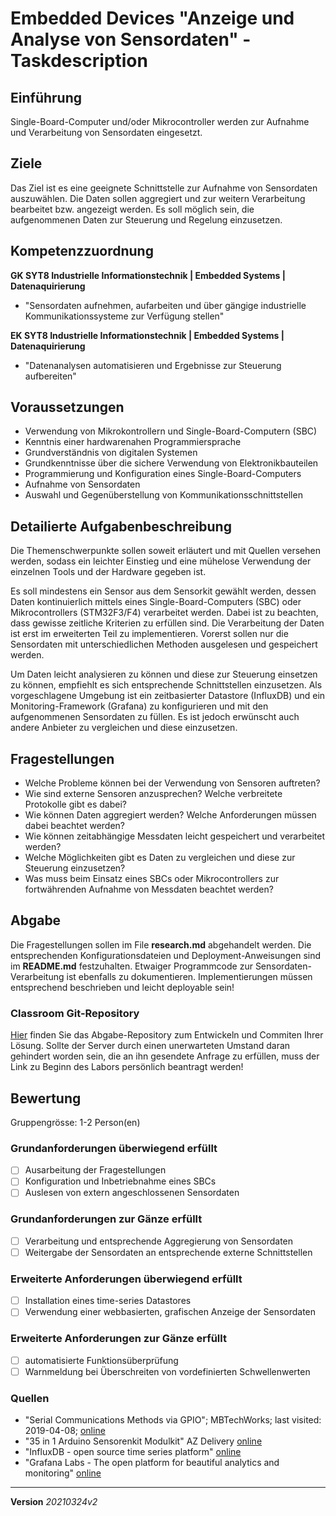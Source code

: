 # Embedded Devices "Anzeige und Analyse von Sensordaten" - Taskdescription

## Einführung
Single-Board-Computer und/oder Mikrocontroller werden zur Aufnahme und Verarbeitung von Sensordaten eingesetzt.

## Ziele
Das Ziel ist es eine geeignete Schnittstelle zur Aufnahme von Sensordaten auszuwählen. Die Daten sollen aggregiert und zur weitern Verarbeitung bearbeitet bzw. angezeigt werden. Es soll möglich sein, die aufgenommenen Daten zur Steuerung und Regelung einzusetzen.

## Kompetenzzuordnung
**GK SYT8 Industrielle Informationstechnik | Embedded Systems | Datenaquirierung**  
* "Sensordaten aufnehmen, aufarbeiten und über gängige industrielle Kommunikationssysteme zur Verfügung stellen"

**EK SYT8 Industrielle Informationstechnik | Embedded Systems | Datenaquirierung**  
* "Datenanalysen automatisieren und Ergebnisse zur Steuerung aufbereiten"

## Voraussetzungen
* Verwendung von Mikrokontrollern und Single-Board-Computern (SBC)
* Kenntnis einer hardwarenahen Programmiersprache
* Grundverständnis von digitalen Systemen
* Grundkenntnisse über die sichere Verwendung von Elektronikbauteilen
* Programmierung und Konfiguration eines Single-Board-Computers
* Aufnahme von Sensordaten
* Auswahl und Gegenüberstellung von Kommunikationsschnittstellen

## Detailierte Aufgabenbeschreibung
Die Themenschwerpunkte sollen soweit erläutert und mit Quellen versehen werden, sodass ein leichter Einstieg und eine mühelose Verwendung der einzelnen Tools und der Hardware gegeben ist.

Es soll mindestens ein Sensor aus dem Sensorkit gewählt werden, dessen Daten kontinuierlich mittels eines Single-Board-Computers (SBC) oder Mikrocontrollers (STM32F3/F4) verarbeitet werden. Dabei ist zu beachten, dass gewisse zeitliche Kriterien zu erfüllen sind. Die Verarbeitung der Daten ist erst im erweiterten Teil zu implementieren. Vorerst sollen nur die Sensordaten mit unterschiedlichen Methoden ausgelesen und gespeichert werden.

Um Daten leicht analysieren zu können und diese zur Steuerung einsetzen zu können, empfiehlt es sich entsprechende Schnittstellen einzusetzen. Als vorgeschlagene Umgebung ist ein zeitbasierter Datastore (InfluxDB) und ein Monitoring-Framework (Grafana) zu konfigurieren und mit den aufgenommenen Sensordaten zu füllen. Es ist jedoch erwünscht auch andere Anbieter zu vergleichen und diese einzusetzen.


## Fragestellungen
* Welche Probleme können bei der Verwendung von Sensoren auftreten?
* Wie sind externe Sensoren anzusprechen? Welche verbreitete Protokolle gibt es dabei?
* Wie können Daten aggregiert werden? Welche Anforderungen müssen dabei beachtet werden?
* Wie können zeitabhängige Messdaten leicht gespeichert und verarbeitet werden?
* Welche Möglichkeiten gibt es Daten zu vergleichen und diese zur Steuerung einzusetzen?
* Was muss beim Einsatz eines SBCs oder Mikrocontrollers zur fortwährenden Aufnahme von Messdaten beachtet werden?

## Abgabe
Die Fragestellungen sollen im File **research.md** abgehandelt werden. Die entsprechenden Konfigurationsdateien und Deployment-Anweisungen sind im **README.md** festzuhalten. Etwaiger Programmcode zur Sensordaten-Verarbeitung ist ebenfalls zu dokumentieren. Implementierungen müssen entsprechend beschrieben und leicht deployable sein!

### Classroom Git-Repository
[Hier](https://github.com/500) finden Sie das Abgabe-Repository zum Entwickeln und Commiten Ihrer Lösung. Sollte der Server durch einen unerwarteten Umstand daran gehindert worden sein, die an ihn gesendete Anfrage zu erfüllen, muss der Link zu Beginn des Labors persönlich beantragt werden!

## Bewertung
Gruppengrösse: 1-2 Person(en)
### Grundanforderungen **überwiegend erfüllt**
- [ ] Ausarbeitung der Fragestellungen
- [ ] Konfiguration und Inbetriebnahme eines SBCs
- [ ] Auslesen von extern angeschlossenen Sensordaten
### Grundanforderungen **zur Gänze erfüllt**
- [ ] Verarbeitung und entsprechende Aggregierung von Sensordaten
- [ ] Weitergabe der Sensordaten an entsprechende externe Schnittstellen
### Erweiterte Anforderungen **überwiegend erfüllt**
- [ ] Installation eines time-series Datastores
- [ ] Verwendung einer webbasierten, grafischen Anzeige der Sensordaten
### Erweiterte Anforderungen **zur Gänze erfüllt**
- [ ] automatisierte Funktionsüberprüfung
- [ ] Warnmeldung bei Überschreiten von vordefinierten Schwellenwerten

### Quellen
* "Serial Communications Methods via GPIO"; MBTechWorks; last visited: 2019-04-08; [online](https://www.mbtechworks.com/hardware/raspberry-pi-UART-SPI-I2C.html)
* "35 in 1 Arduino Sensorenkit Modulkit" AZ Delivery [online](https://www.az-delivery.de/products/35-in-1-arduino-zubehor-kit?_pos=4&_sid=fc18e5112&_ss=r)
* "InfluxDB - open source time series platform" [online](https://github.com/influxdata/influxdb)
* "Grafana Labs - The open platform for beautiful analytics and monitoring" [online](https://grafana.com/)

---
**Version** *20210324v2*
